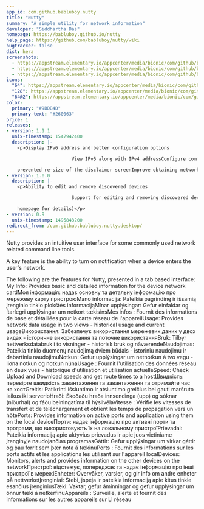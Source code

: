 ```yaml
---
app_id: com.github.babluboy.nutty
title: "Nutty"
summary: "A simple utility for network information"
developer: "Siddhartha Das"
homepage: https://babluboy.github.io/nutty
help_page: https://github.com/babluboy/nutty/wiki
bugtracker: false
dist: hera
screenshots:
  - https://appstream.elementary.io/appcenter/media/bionic/com/github/babluboy.nutty/614E4FDE7514260E2CF305712261C8CB/screenshots/image-1_orig.png
  - https://appstream.elementary.io/appcenter/media/bionic/com/github/babluboy.nutty/614E4FDE7514260E2CF305712261C8CB/screenshots/image-2_orig.png
  - https://appstream.elementary.io/appcenter/media/bionic/com/github/babluboy.nutty/614E4FDE7514260E2CF305712261C8CB/screenshots/image-3_orig.png
icons:
  "64": https://appstream.elementary.io/appcenter/media/bionic/com/github/babluboy.nutty/614E4FDE7514260E2CF305712261C8CB/icons/64x64/com.github.babluboy.nutty_com.github.babluboy.nutty.png
  "128": https://appstream.elementary.io/appcenter/media/bionic/com/github/babluboy.nutty/614E4FDE7514260E2CF305712261C8CB/icons/128x128/com.github.babluboy.nutty_com.github.babluboy.nutty.png
  "64@2": https://appstream.elementary.io/appcenter/media/bionic/com/github/babluboy.nutty/614E4FDE7514260E2CF305712261C8CB/icons/64x64@2/com.github.babluboy.nutty_com.github.babluboy.nutty.png
color:
  primary: "#9BDB4D"
  primary-text: "#260063"
price: 1
releases:
- version: 1.1.1
  unix-timestamp: 1547942400
  description: |-
    <p>Display IPv6 address and better configuration options

                        View IPv6 along with IPv4 addressConfigure commands for non elementary OS distrosFix a bug which

    prevented re-size of the disclaimer screenImprove obtaining network details with use of ip command instead of the ifconfig one</p>
- version: 1.0.0
  description: |-
    <p>Ability to edit and remove discovered devices

                        Support for editing and removing discovered devicesA shiny new icon and brandingNew shortcuts (check

    homepage for details)</p>
- version: 0.9
  unix-timestamp: 1495843200
redirect_from: /com.github.babluboy.nutty.desktop/
---
```


<p>Nutty provides an intuitive user interface for some commonly used network related command line tools.</p>
<p>A key feature is the ability to turn on notification when a device enters the user&apos;s network.</p>
<p>The following are the features for Nutty, presented in a tab based interface:
            My Info: Provides basic and detailed information for the device network cardМоя інформація: надає основну
та детальну інформацію про мережеву карту пристроюMano informacija: Pateikia pagrindinę ir išsamią įrenginio tinklo plokštės informacijąMínar upplýsingar: Gefur einfaldar og ítarlegri upplýsingar um netkort tækisinsMes infos : Fournit des informations de base et détaillées pour la carte réseau de l&apos;appareilUsage: Provides network data usage in two views - historical usage and current usageВикористання: Забезпечує використання мережевих даних у двох видах - історичне використання та поточне використанняBruk: Tilbyr nettverksdatabruk i to visninger - historisk bruk og nåværendeNaudojimas: Pateikia tinklo duomenų naudojimą dviem būdais - istoriniu naudojimu ir dabartiniu naudojimuNotkun: Gefur upplýsingar um netnotkun á tvo vegu - liðna notkun og notkun núnaUsage : Fournit l&apos;utilisation des données réseau en deux vues - historique d&apos;utilisation et utilisation actuelleSpeed: Check Upload and Download speeds and get route times to a hostШвидкість: перевірте швидкість завантаження та завантаження та отримайте час на хостGreitis: Patikrinti išsiuntimo ir atsiuntimo greičius bei gauti maršruto laikus iki serverioHraði: Skoðaðu hraða innsendinga (upp) og sóknar (niðurhal) og fáðu beiningatíma til hýsilvélaVitesse : Vérifie les vitesses de transfert et de téléchargement et obtient les temps de propagation vers un hôtePorts: Provides information on active ports and application using them on the local deviceПорти: надає інформацію про активні порти та програми, що використовують їх на локальному пристроїPrievadai: Pateikia informaciją apie aktyvius prievadus ir apie juos vietiniame įrenginyje naudojančias programasGáttir: Gefur upplýsingar um virkar gáttir og þau forrit sem þær nota á tækinuPorts : Fournit des informations sur les ports actifs et les applications les utilisant sur l&apos;appareil localDevices: Monitors, alerts and provides information on the other devices on the networkПристрої: відстежує, попереджає та надає інформацію про інші пристрої в мережіEnheter: Overvåker, varsler, og gir info om andre enheter på nettverketĮrenginiai: Stebi, įspėja ir pateikia informaciją apie kitus tinkle esančius įrenginiusTæki: Vaktar, gefur áminningar og gefur upplýsingar um önnur tæki á netkerfinuAppareils : Surveille, alerte et fournit des informations sur les autres appareils sur Ll réseau</p>